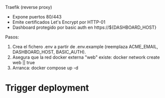Traefik (reverse proxy)

- Expone puertos 80/443
- Emite certificados Let's Encrypt por HTTP-01
- Dashboard protegido por basic auth en https://${DASHBOARD_HOST}

Pasos:
1) Crea el fichero .env a partir de .env.example (reemplaza ACME_EMAIL, DASHBOARD_HOST, BASIC_AUTH).
2) Asegura que la red docker externa "web" existe: docker network create web || true
3) Arranca: docker compose up -d

# Trigger deployment
